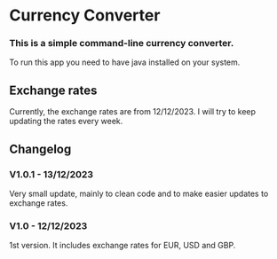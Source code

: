 # Currency Converter    
### This is a simple command-line currency converter.
To run this app you need to have java installed on your system.

## Exchange rates
Currently, the exchange rates are from 12/12/2023. I will try to keep updating the rates every week.

## Changelog
### V1.0.1 - 13/12/2023
Very small update, mainly to clean code and to make easier updates to exchange rates.
### V1.0 - 12/12/2023 
1st version. It includes exchange rates for EUR, USD and GBP.
